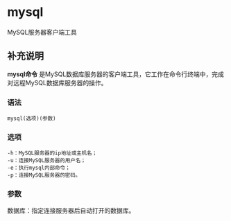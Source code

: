 mysql
===

MySQL服务器客户端工具

## 补充说明

**mysql命令** 是MySQL数据库服务器的客户端工具，它工作在命令行终端中，完成对远程MySQL数据库服务器的操作。

### 语法  

```shell
mysql(选项)(参数)
```

### 选项  

```shell
-h：MySQL服务器的ip地址或主机名；
-u：连接MySQL服务器的用户名；
-e：执行mysql内部命令；
-p：连接MySQL服务器的密码。
```

### 参数  

数据库：指定连接服务器后自动打开的数据库。


<!-- Linux命令行搜索引擎：https://jaywcjlove.github.io/linux-command/ -->